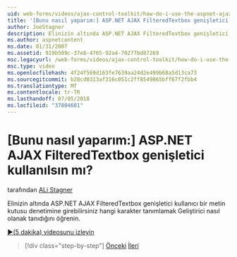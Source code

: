 ```yaml
---
uid: web-forms/videos/ajax-control-toolkit/how-do-i-use-the-aspnet-ajax-filteredtextbox-extender
title: '[Bunu nasıl yaparım:] ASP.NET AJAX FilteredTextbox genişletici kullanılsın mı? | Microsoft Docs'
author: JoeStagner
description: Elinizin altında ASP.NET AJAX FilteredTextbox genişletici kullanıcı bir metin kutusu denetimine girebilirsiniz hangi karakter tanımlamak Geliştirici nasıl olanak tanıdığını öğrenin.
ms.author: aspnetcontent
ms.date: 01/31/2007
ms.assetid: 919b509c-37e8-4765-92a4-70277bd87269
msc.legacyurl: /web-forms/videos/ajax-control-toolkit/how-do-i-use-the-aspnet-ajax-filteredtextbox-extender
msc.type: video
ms.openlocfilehash: 4f24f569d163fe7639aa24d2e499b68a5d13ca73
ms.sourcegitcommit: b28cd0313af316c051c2ff8549865bff67f2fbb4
ms.translationtype: MT
ms.contentlocale: tr-TR
ms.lasthandoff: 07/05/2018
ms.locfileid: "37804601"
---
```

<a name="how-do-i-use-the-aspnet-ajax-filteredtextbox-extender"></a>[Bunu nasıl yaparım:] ASP.NET AJAX FilteredTextbox genişletici kullanılsın mı?
====================
tarafından [ALi Stagner](https://github.com/JoeStagner)

Elinizin altında ASP.NET AJAX FilteredTextbox genişletici kullanıcı bir metin kutusu denetimine girebilirsiniz hangi karakter tanımlamak Geliştirici nasıl olanak tanıdığını öğrenin.

[&#9654;(5 dakika) videosunu izleyin](https://channel9.msdn.com/Blogs/ASP-NET-Site-Videos/how-do-i-use-the-aspnet-ajax-filteredtextbox-extender)

> [!div class="step-by-step"]
> [Önceki](how-do-i-use-the-aspnet-ajax-dynamicpopulate-extender.md)
> [İleri](how-do-i-use-the-aspnet-ajax-hovermenu-extender.md)
